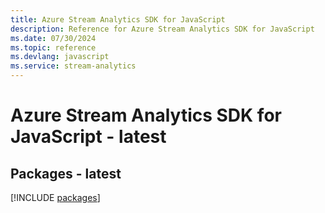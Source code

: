 ```yaml
---
title: Azure Stream Analytics SDK for JavaScript
description: Reference for Azure Stream Analytics SDK for JavaScript
ms.date: 07/30/2024
ms.topic: reference
ms.devlang: javascript
ms.service: stream-analytics
---
```

# Azure Stream Analytics SDK for JavaScript - latest
## Packages - latest
[!INCLUDE [packages](stream-analytics-index.md)]